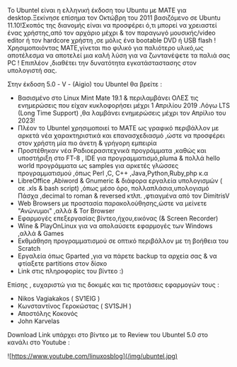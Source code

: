 Το Ubuntel είναι η ελληνική έκδοση του Ubuntu με MATE για desktop.Ξεκίνησε επίσημα τον Οκτώβρη
του 2011 βασιζόμενο σε Ubuntu 11.10!Σκοπός της
διανομής είναι να προσφέρει ό,τι μπορεί να χρειαστεί ένας χρήστης,από τον αρχάριο
μέχρι & τον παραγωγό μουσικής/video editor ή τον hardcore χρήστη ,σε μόλις ένα
bootable DVD ή USB flash !Χρησιμοποιόντας MATE,γίνεται πιο φιλικό για παλιότερο υλικό,ως
αποτέλεσμα να αποτελεί μια καλή λύση για να ζωντανέψετε τα παλιά σας PC ! Επιπλέον ,διαθέτει την δυνατότητα εγκατάσταστασης στον υπολογιστή σας.

Στην έκδοση 5.0 - V - (Aigio) του Ubuntel θα βρείτε :

* Βασισμένο στο Linux Mint Mate 19.1 & περιλαμβάνει ΟΛΕΣ τις ενημερώσεις που είχαν κυκλοφορήσει μέχρι 1 Απριλίου 2019 .Λόγω LTS (Long Time Support) ,θα λαμβάνει ενημερώσεις μέχρι τον Απρίλιο του 2023!
* Πλέον το Ubuntel χρησιμοποιεί το ΜΑΤΕ ως γραφικό περιβάλλον με αρκετά νέα χαρακτηριστικά και επανασχεδιασμό ,ώστε να προσφέρει στον χρήστη μία πιο άνετη & γρήγορη εμπειρία
* Προστέθηκαν νέα Ραδιοερασιτεχνικά προγράμματα ,καθώς και υποστήριξη στο FT-8 , IDE για προγραμματισμό,pluma & πολλά hello world προγράμματα ως samples για αρκετές γλώσσες προγραμματισμού ,όπως Perl ,C, C++ ,Java,Python,Ruby,php κ.α
* LibreOffice ,Abiword & Gnumeric & διάφορα εργαλεία υπολογισμών ( σε .xls & bash script) ,όπως μέσο όρο, πολλαπλάσια,υπολογισμό Πάσχα ,decimal to roman & reversed κτλπ. ,φτιαγμένα από τον DimitrisV
* Web Browsers με προστασία παρακολούθησης,ώστε να μείνετε "Ανώνυμοι" ,αλλά & Tor Browser
* Εφαρμογές επεξεργασίας βίντεο,ήχου,εικόνας (& Screen Recorder)
* Wine & PlayOnLinux για να απολαύσετε εφαρμογές των Windows ,αλλά & Games
* Εκθμάθηση προγραμματισμού σε οπτικό περιβάλλον με τη βοήθεια του Scratch
* Eργαλεία όπως Gparted ,για να πάρετε backup τα αρχεία σας & να φτίαξετε partitions στον δίσκο
* Link στις πληροφορίες του βίντεο :)

Επίσης , ευχαριστώ για τις δοκιμές και τις προτάσεις εφαρμογών τους :

* Nikos Vagiakakos ( SV1EIG )
* Κωνσταντίνος Γεροκώστας ( SV1SJH )
* Αποστόλης Κοκονός
* John Karvelas



Download Link υπάρχει στο βίντεο με το Review του Ubuntel 5.0 στο κανάλι στο Youtube :

![https://www.youtube.com/linuxosblog](/img/ubuntel.jpg)
